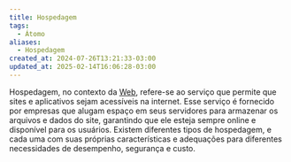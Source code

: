 ```yaml
---
title: Hospedagem
tags:
  - Átomo
aliases:
  - Hospedagem
created_at: 2024-07-26T13:21:33-03:00
updated_at: 2025-02-14T16:06:28-03:00
---
```

Hospedagem, no contexto da [Web](../../13/atomo/Web.md), refere-se ao serviço que permite que sites e aplicativos sejam acessíveis na internet. Esse serviço é fornecido por empresas que alugam espaço em seus servidores para armazenar os arquivos e dados do site, garantindo que ele esteja sempre online e disponível para os usuários. Existem diferentes tipos de hospedagem, e cada uma com suas próprias características e adequações para diferentes necessidades de desempenho, segurança e custo.